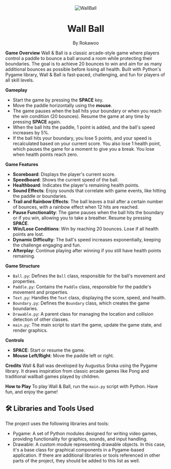 <div align="center">
  <img src="https://static.vecteezy.com/system/resources/thumbnails/018/887/506/small/shapes-vintage-labels-png.png" alt="WallBall"/>
  <h1>Wall Ball</h1>
  <p>By Rokawoo</p>
</div>

**Game Overview**
Wall & Ball is a classic arcade-style game where players control a paddle to bounce a ball around a room while protecting their boundaries. The goal is to achieve 20 bounces to win and aim for as many additional bounces as possible before losing all health. Built with Python's Pygame library, Wall & Ball is fast-paced, challenging, and fun for players of all skill levels.

**Gameplay**
- Start the game by pressing the **SPACE** key.
- Move the paddle horizontally using the **mouse**.
- The game pauses when the ball hits your boundary or when you reach the win condition (20 bounces). Resume the game at any time by pressing **SPACE** again.
- When the ball hits the paddle, 1 point is added, and the ball's speed increases by 5%.
- If the ball hits your boundary, you lose 5 points, and your speed is recalculated based on your current score. You also lose 1 health point, which pauses the game for a moment to give you a break. You lose when health points reach zero.

**Game Features**
- **Scoreboard**: Displays the player's current score.
- **Speedboard**: Shows the current speed of the ball.
- **Healthboard**: Indicates the player's remaining health points.
- **Sound Effects**: Enjoy sounds that correlate with game events, like hitting the paddle or boundaries.
- **Trail and Rainbow Effects**: The ball leaves a trail after a certain number of bounces, with a rainbow effect when 12 hits are reached.
- **Pause Functionality**: The game pauses when the ball hits the boundary or if you win, allowing you to take a breather. Resume by pressing **SPACE**.
- **Win/Lose Conditions**: Win by reaching 20 bounces. Lose if all health points are lost.
- **Dynamic Difficulty**: The ball's speed increases exponentially, keeping the challenge engaging and fun.
- **Afterplay**: Continue playing after winning if you still have health points remaining.

**Game Structure**
- `Ball.py`: Defines the `Ball` class, responsible for the ball's movement and properties.
- `Paddle.py`: Contains the `Paddle` class, responsible for the paddle's movement and properties.
- `Text.py`: Handles the `Text` class, displaying the score, speed, and health.
- `Boundary.py`: Defines the `Boundary` class, which creates the game boundaries.
- `Drawable.py`: A parent class for managing the location and collision detection of other classes.
- `main.py`: The main script to start the game, update the game state, and render graphics.

**Controls**
- **SPACE**: Start or resume the game.
- **Mouse Left/Right**: Move the paddle left or right.

**Credits**
Wall & Ball was developed by Augustus Sroka using the Pygame library. It draws inspiration from classic arcade games like Pong and traditional wallball games played by children. 

**How to Play**
To play Wall & Ball, run the `main.py` script with Python. Have fun, and enjoy the game!

## 🛠 Libraries and Tools Used
The project uses the following libraries and tools:

- Pygame: A set of Python modules designed for writing video games, providing functionality for graphics, sounds, and input handling.
- Drawable: A custom module representing drawable objects. In this case, it's a base class for graphical components in a Pygame-based application.
If there are additional libraries or tools referenced in other parts of the project, they should be added to this list as well.
